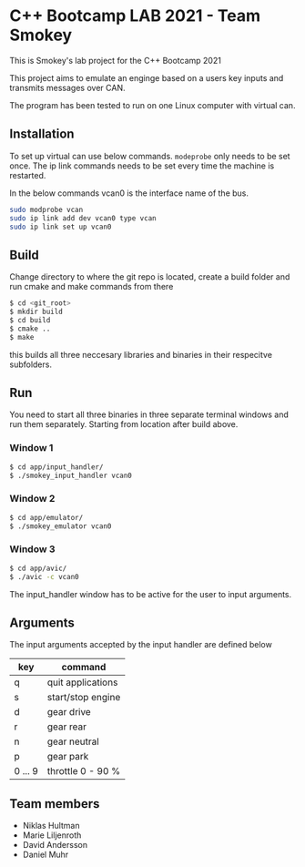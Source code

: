 # C++ Bootcamp LAB 2021 - Team Smokey

This is Smokey's lab project for the C++ Bootcamp 2021

This project aims to emulate an enginge based on a users key inputs and
transmits messages over CAN.

The program has been tested to run on one Linux computer with virtual can.

## Installation

To set up virtual can use below commands. `modeprobe` only needs to be set
once. The ip link commands needs to be set every time the machine is restarted.

In the below commands vcan0 is the interface name of the bus.

``` bash
sudo modprobe vcan
sudo ip link add dev vcan0 type vcan
sudo ip link set up vcan0
```

## Build

Change directory to where the git repo is located, create a build folder and run
cmake and make commands from there

``` bash
$ cd <git_root>
$ mkdir build
$ cd build
$ cmake ..
$ make
```

this builds all three neccesary libraries and binaries in their respecitve
subfolders.

## Run

You need to start all three binaries in three separate terminal windows and run
them separately. Starting from location after build above.

### Window 1
``` bash
$ cd app/input_handler/
$ ./smokey_input_handler vcan0
```

### Window 2
``` bash
$ cd app/emulator/
$ ./smokey_emulator vcan0
```
### Window 3
``` bash
$ cd app/avic/
$ ./avic -c vcan0
```

The input_handler window has to be active for the user to input arguments.

## Arguments

The input arguments accepted by the input handler are defined below

|key|command             |
|---|--------------------|
| q | quit applications  |
| s | start/stop engine  |
| d | gear drive         |
| r | gear rear          |
| n | gear neutral       |
| p | gear park          |
| 0 ... 9 | throttle 0 - 90 %       |

## Team members

* Niklas Hultman
* Marie Liljenroth
* David Andersson
* Daniel Muhr
